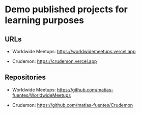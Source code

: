 # Demo published projects for learning purposes

## URLs

-   Worldwide Meetups: https://worldwidemeetups.vercel.app

-   Crudemon: https://crudemon.vercel.app

## Repositories

-   Worldwide Meetups: https://github.com/matias-fuentes/WorldwideMeetups

-   Crudemon: https://github.com/matias-fuentes/Crudemon
